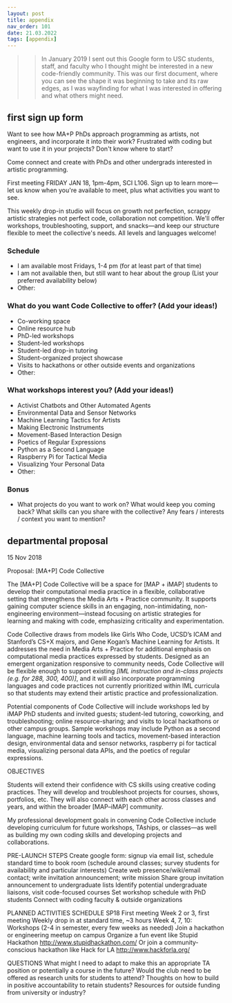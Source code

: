 ```yaml
---
layout: post
title: appendix
nav_order: 101
date: 21.03.2022 
tags: [appendix]
---
```


<!-- # appendix -->

>>In January 2019 I sent out this Google form to USC students, staff, and faculty who I thought might be interested in a new code-friendly community. This was our first document, where you can see the shape it was beginning to take and its raw edges, as I was wayfinding for what I was interested in offering and what others might need. 

## first sign up form

Want to see how MA+P PhDs approach programming as artists, not engineers, and incorporate it into their work? Frustrated with coding but want to use it in your projects? Don't know where to start? 

Come connect and create with PhDs and other undergrads interested in artistic programming. 

First meeting FRIDAY JAN 18, 1pm-4pm, SCI L106. Sign up to learn more—let us know when you're available to meet, plus what activities you want to see.

This weekly drop-in studio will focus on growth not perfection, scrappy artistic strategies not perfect code, collaboration not competition. We'll offer workshops, troubleshooting, support, and snacks—and keep our structure flexible to meet the collective's needs. All levels and languages welcome!

### Schedule 
* I am available most Fridays, 1-4 pm (for at least part of that time)
* I am not available then, but still want to hear about the group (List your preferred availability below)
* Other:

### What do you want Code Collective to offer? (Add your ideas!) 
* Co-working space
* Online resource hub
* PhD-led workshops
* Student-led workshops
* Student-led drop-in tutoring
* Student-organized project showcase
* Visits to hackathons or other outside events and organizations
* Other:

### What workshops interest you? (Add your ideas!) 
* Activist Chatbots and Other Automated Agents
* Environmental Data and Sensor Networks
* Machine Learning Tactics for Artists
* Making Electronic Instruments
* Movement-Based Interaction Design
* Poetics of Regular Expressions
* Python as a Second Language
* Raspberry Pi for Tactical Media
* Visualizing Your Personal Data
* Other:

### Bonus
* What projects do you want to work on? What would keep you coming back? What skills can you share with the collective? Any fears / interests / context you want to mention? 


## departmental proposal

15 Nov 2018

Proposal: [MA+P] Code Collective

The [MA+P] Code Collective will be a space for [MAP + iMAP] students to develop their computational media practice in a flexible, collaborative setting that strengthens the Media Arts + Practice community. It supports gaining computer science skills in an engaging, non-intimidating, non-engineering environment—instead focusing on artistic strategies for learning and making with code, emphasizing criticality and experimentation. 

Code Collective draws from models like Girls Who Code, UCSD’s ICAM and Stanford’s CS+X majors, and Gene Kogan’s Machine Learning for Artists. It addresses the need in Media Arts + Practice for additional emphasis on computational media practices expressed by students. Designed as an emergent organization responsive to community needs, Code Collective will be flexible enough to support existing *[IML instruction and in-class projects (e.g. for 288, 300, 400)]*, and it will also incorporate programming languages and code practices not currently prioritized within IML curricula so that students may extend their artistic practice and professionalization. 
 
Potential components of Code Collective will include workshops led by iMAP PhD students and invited guests; student-led tutoring, coworking, and troubleshooting; online resource-sharing; and visits to local hackathons or other campus groups. Sample workshops may include Python as a second language, machine learning tools and tactics, movement-based interaction design, environmental data and sensor networks, raspberry pi for tactical media, visualizing personal data APIs, and the poetics of regular expressions. 

OBJECTIVES

Students will extend their confidence with CS skills using creative coding practices. They will develop and troubleshoot projects for courses, shows, portfolios, etc. They will also connect with each other across classes and years, and within the broader [MAP–iMAP] community.

My professional development goals in convening Code Collective include developing curriculum for future workshops, TAships, or classes—as well as building my own coding skills and developing projects and collaborations.

PRE-LAUNCH STEPS
Create google form: signup via email list, schedule standard time to book room (schedule around classes; survey students for availability and particular interests)
Create web presence/wiki/email contact; write invitation announcement; write mission
Share group invitation announcement to undergraduate lists
Identify potential undergraduate liaisons, visit code-focused courses
Set workshop schedule with PhD students
Connect with coding faculty & outside organizations

PLANNED ACTIVITIES SCHEDULE SP18
First meeting Week 2 or 3, first meeting
Weekly drop in at standard time, ~3 hours
Week 4, 7, 10: Workshops (2-4 in semester, every few weeks as needed)
Join a hackathon or engineering meetup on campus
Organize a fun event like Stupid Hackathon http://www.stupidhackathon.com/
Or join a community-conscious hackathon like Hack for LA http://www.hackforla.org/

QUESTIONS
What might I need to adapt to make this an appropriate TA position or potentially a course in the future?
Would the club need to be offered as research units for students to attend?
Thoughts on how to build in positive accountability to retain students?
Resources for outside funding from university or industry?


